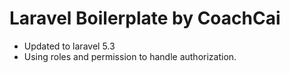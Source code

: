 # Laravel Boilerplate by CoachCai

- Updated to laravel 5.3
- Using roles and permission to handle authorization.
